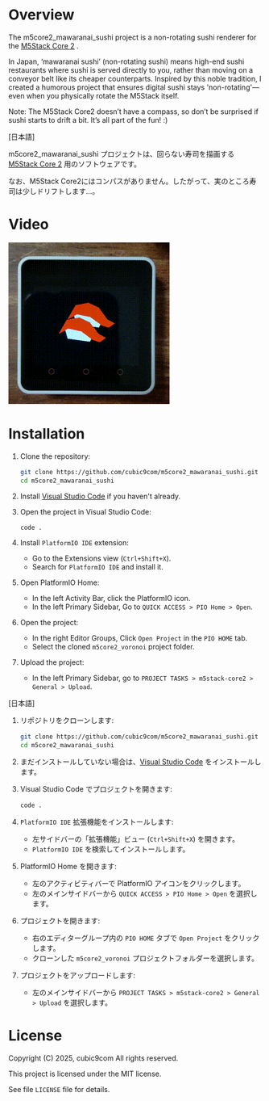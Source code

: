 # Overview

The m5core2_mawaranai_sushi project is a non-rotating sushi renderer for the [M5Stack Core 2](https://docs.m5stack.com/#/en/core/core2) .

In Japan, ‘mawaranai sushi’ (non-rotating sushi) means high-end sushi restaurants where sushi is served directly to you, rather than moving on a conveyor belt like its cheaper counterparts. Inspired by this noble tradition, I created a humorous project that ensures digital sushi stays 'non-rotating'—even when you physically rotate the M5Stack itself.

Note: The M5Stack Core2 doesn’t have a compass, so don’t be surprised if sushi starts to drift a bit. It’s all part of the fun! :)

\[日本語\]

m5core2_mawaranai_sushi プロジェクトは、回らない寿司を描画する [M5Stack Core 2](https://docs.m5stack.com/#/en/core/core2) 用のソフトウェアです。

なお、M5Stack Core2にはコンパスがありません。したがって、実のところ寿司は少しドリフトします…。

# Video

![video](video.gif)


# Installation

1. Clone the repository:
    ```sh
    git clone https://github.com/cubic9com/m5core2_mawaranai_sushi.git
    cd m5core2_mawaranai_sushi
    ```

2. Install [Visual Studio Code](https://code.visualstudio.com/) if you haven't already.

3. Open the project in Visual Studio Code:
    ```sh
    code .
    ```

4. Install `PlatformIO IDE` extension:
    - Go to the Extensions view (`Ctrl+Shift+X`).
    - Search for `PlatformIO IDE` and install it.

5. Open PlatformIO Home:
    - In the left Activity Bar, click the PlatformIO icon.
    - In the left Primary Sidebar, Go to `QUICK ACCESS > PIO Home > Open`.

6. Open the project:
    - In the right Editor Groups, Click `Open Project` in the `PIO HOME` tab.
    - Select the cloned `m5core2_voronoi` project folder.

7. Upload the project:
    - In the left Primary Sidebar, go to `PROJECT TASKS > m5stack-core2 > General > Upload`.

\[日本語\]

1. リポジトリをクローンします:
    ```sh
    git clone https://github.com/cubic9com/m5core2_mawaranai_sushi.git
    cd m5core2_mawaranai_sushi
    ```

2. まだインストールしていない場合は、[Visual Studio Code](https://code.visualstudio.com/) をインストールします。

3. Visual Studio Code でプロジェクトを開きます:
    ```sh
    code .
    ```

4. `PlatformIO IDE` 拡張機能をインストールします:
    - 左サイドバーの「拡張機能」ビュー (`Ctrl+Shift+X`) を開きます。
    - `PlatformIO IDE` を検索してインストールします。

5. PlatformIO Home を開きます:
    - 左のアクティビティバーで PlatformIO アイコンをクリックします。
    - 左のメインサイドバーから `QUICK ACCESS > PIO Home > Open` を選択します。

6. プロジェクトを開きます:
    - 右のエディターグループ内の `PIO HOME` タブで `Open Project` をクリックします。
    - クローンした `m5core2_voronoi` プロジェクトフォルダーを選択します。

7. プロジェクトをアップロードします:
    - 左のメインサイドバーから `PROJECT TASKS > m5stack-core2 > General > Upload` を選択します。

# License

Copyright (C) 2025, cubic9com All rights reserved.

This project is licensed under the MIT license.

See file `LICENSE` file for details.

